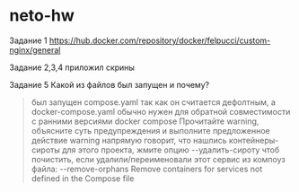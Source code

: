 # neto-hw
Задание 1
https://hub.docker.com/repository/docker/felpucci/custom-nginx/general

Задание 2,3,4
приложил скрины

Задание 5
Какой из файлов был запущен и почему?
> был запущен compose.yaml так как он считается дефолтным, а docker-compose.yaml обычно нужен для обратной совместимости с ранними версиями docker compose
Прочитайте warning, объясните суть предупреждения и выполните предложенное действие
> warning напрямую говорит, что нашлись контейнеры-сироты для этого проекта, жмите опцию --удалить-сироту чтоб почистить, если удалили/переименовали этот сервис из компоуз файла:
--remove-orphans            Remove containers for services not defined in the Compose file
